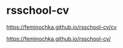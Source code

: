 # rsschool-cv
https://feminochka.github.io/rsschool-cv/cv

https://feminochka.github.io/rsschool-cv/
